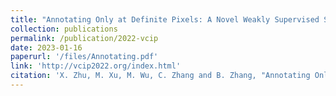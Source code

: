 ```yaml
---
title: "Annotating Only at Definite Pixels: A Novel Weakly Supervised Semantic Segmentation Method for Sea Fog Recognition"
collection: publications
permalink: /publication/2022-vcip
date: 2023-01-16
paperurl: '/files/Annotating.pdf'
link: 'http://vcip2022.org/index.html'
citation: 'X. Zhu, M. Xu, M. Wu, C. Zhang and B. Zhang, "Annotating Only at Definite Pixels: A Novel Weakly Supervised Semantic Segmentation Method for Sea Fog Recognition," 2022 IEEE International Conference on Visual Communications and Image Processing (VCIP), Suzhou, China, 2022, pp. 1-5, doi: 10.1109/VCIP56404.2022.10008863.'
---
```

